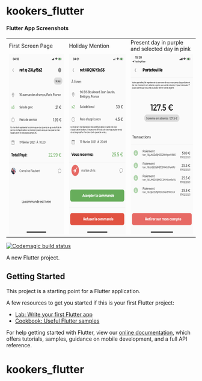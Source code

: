 # kookers_flutter

#### Flutter App Screenshots

<table>
  <tr>
    <td>First Screen Page</td>
     <td>Holiday Mention</td>
     <td>Present day in purple and selected day in pink</td>
  </tr>
  <tr>
    <td><img src="flutter_01.png" width=270 height=480></td>
    <td><img src="flutter_02.png" width=270 height=480></td>
    <td><img src="flutter_03.png" width=270 height=480></td>
  </tr>
 </table>

[![Codemagic build status](https://api.codemagic.io/apps/6010e3a5cb2f38e8e8145a72/6010e3a5cb2f38e8e8145a71/status_badge.svg)](https://codemagic.io/apps/6010e3a5cb2f38e8e8145a72/6010e3a5cb2f38e8e8145a71/latest_build)

A new Flutter project.

## Getting Started

This project is a starting point for a Flutter application.

A few resources to get you started if this is your first Flutter project:

- [Lab: Write your first Flutter app](https://flutter.dev/docs/get-started/codelab)
- [Cookbook: Useful Flutter samples](https://flutter.dev/docs/cookbook)

For help getting started with Flutter, view our
[online documentation](https://flutter.dev/docs), which offers tutorials,
samples, guidance on mobile development, and a full API reference.
# kookers_flutter
